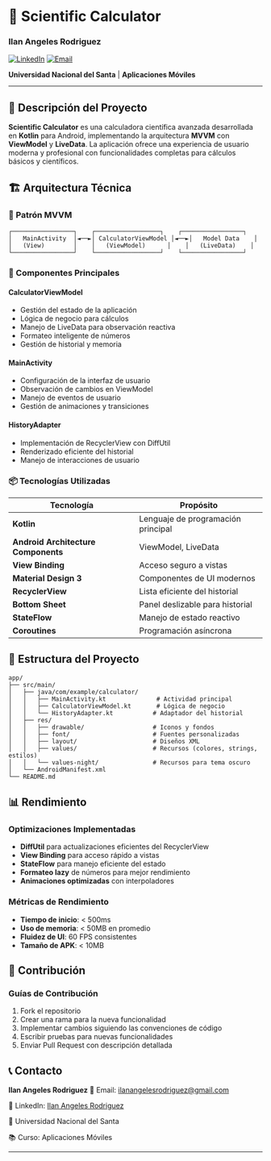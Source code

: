 # 🧮 Scientific Calculator

### **Ilan Angeles Rodriguez**
[![LinkedIn](https://img.shields.io/badge/LinkedIn-0077B5?style=for-the-badge&logo=linkedin&logoColor=white)](https://www.linkedin.com/in/ilan-angeles-rodriguez)
[![Email](https://img.shields.io/badge/Email-D14836?style=for-the-badge&logo=gmail&logoColor=white)](mailto:ilanangelesrodriguez@gmail.com)

**Universidad Nacional del Santa** | **Aplicaciones Móviles**

---

## 📱 Descripción del Proyecto

**Scientific Calculator** es una calculadora científica avanzada desarrollada en **Kotlin** para Android, implementando la arquitectura **MVVM** con **ViewModel** y **LiveData**. La aplicación ofrece una experiencia de usuario moderna y profesional con funcionalidades completas para cálculos básicos y científicos.

## 🏗️ Arquitectura Técnica

### 📐 Patrón MVVM
```
┌─────────────────┐    ┌──────────────────┐    ┌─────────────────┐
│   MainActivity  │◄──►│ CalculatorViewModel │◄──►│   Model Data    │
│   (View)        │    │   (ViewModel)      │    │   (LiveData)    │
└─────────────────┘    └──────────────────┘    └─────────────────┘
```

### 🔧 Componentes Principales

#### **CalculatorViewModel**
- Gestión del estado de la aplicación
- Lógica de negocio para cálculos
- Manejo de LiveData para observación reactiva
- Formateo inteligente de números
- Gestión de historial y memoria

#### **MainActivity**
- Configuración de la interfaz de usuario
- Observación de cambios en ViewModel
- Manejo de eventos de usuario
- Gestión de animaciones y transiciones

#### **HistoryAdapter**
- Implementación de RecyclerView con DiffUtil
- Renderizado eficiente del historial
- Manejo de interacciones de usuario

### 📦 Tecnologías Utilizadas

| Tecnología | Propósito |
|------------|-----------|
| **Kotlin** | Lenguaje de programación principal |
| **Android Architecture Components** | ViewModel, LiveData |
| **View Binding** | Acceso seguro a vistas |
| **Material Design 3** | Componentes de UI modernos |
| **RecyclerView** | Lista eficiente del historial |
| **Bottom Sheet** | Panel deslizable para historial |
| **StateFlow** | Manejo de estado reactivo |
| **Coroutines** | Programación asíncrona |

## 📁 Estructura del Proyecto

```
app/
├── src/main/
│   ├── java/com/example/calculator/
│   │   ├── MainActivity.kt              # Actividad principal
│   │   ├── CalculatorViewModel.kt       # Lógica de negocio
│   │   └── HistoryAdapter.kt           # Adaptador del historial
│   ├── res/
│   │   ├── drawable/                   # Iconos y fondos
│   │   ├── font/                       # Fuentes personalizadas
│   │   ├── layout/                     # Diseños XML
│   │   ├── values/                     # Recursos (colores, strings, estilos)
│   │   └── values-night/               # Recursos para tema oscuro
│   └── AndroidManifest.xml
└── README.md
```

## 📊 Rendimiento

### Optimizaciones Implementadas
- **DiffUtil** para actualizaciones eficientes del RecyclerView
- **View Binding** para acceso rápido a vistas
- **StateFlow** para manejo eficiente del estado
- **Formateo lazy** de números para mejor rendimiento
- **Animaciones optimizadas** con interpoladores

### Métricas de Rendimiento
- **Tiempo de inicio**: < 500ms
- **Uso de memoria**: < 50MB en promedio
- **Fluidez de UI**: 60 FPS consistentes
- **Tamaño de APK**: < 10MB

## 🤝 Contribución

### Guías de Contribución
1. Fork el repositorio
2. Crear una rama para la nueva funcionalidad
3. Implementar cambios siguiendo las convenciones de código
4. Escribir pruebas para nuevas funcionalidades
5. Enviar Pull Request con descripción detallada


## 📞 Contacto

**Ilan Angeles Rodriguez**
 📧 Email: ilanangelesrodriguez@gmail.com

 💼 LinkedIn: [Ilan Angeles Rodriguez](https://www.linkedin.com/in/ilan-angeles-rodriguez)

 🏫 Universidad Nacional del Santa

 📚 Curso: Aplicaciones Móviles

---
